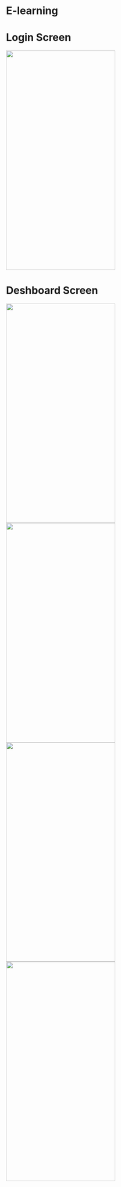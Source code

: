 # E-learning

# Login Screen

<img src="https://user-images.githubusercontent.com/110846816/218005303-84355bb8-5613-42e8-a8c2-5f319bdb7872.png" width="300" height="600">


# Deshboard Screen

<img src="https://user-images.githubusercontent.com/110846816/218005547-d83b072a-7e69-4ff9-930d-a4b47d35c9ce.png" width="300" height="600">



<img src="https://user-images.githubusercontent.com/110846816/218006008-0c9cf769-b0cb-4236-9295-7500355597b2.png" width="300" height="600">


<img src="https://user-images.githubusercontent.com/110846816/218006100-aeff5b35-d17a-461d-a3dd-eabec5f2b670.png" width="300" height="600">


<img src="https://user-images.githubusercontent.com/110846816/218006174-7275e018-1fe5-4be0-9fd0-50396a756ab0.png" width="300" height="600">



